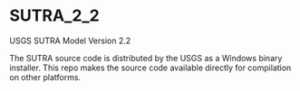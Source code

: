 # SUTRA_2_2
USGS SUTRA Model Version 2.2

The SUTRA source code is distributed by the USGS as a Windows binary installer. This repo makes the source code available directly for compilation on other platforms.
